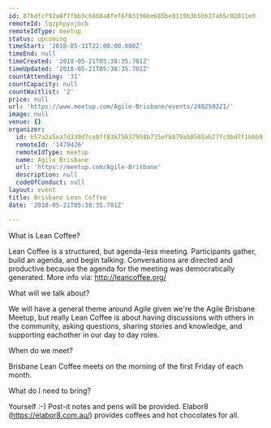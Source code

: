 ```yaml
---
id: 87bdfcf92a8f7fbb3c6888a8fef6f03196be685be0119b3b5bb27ab5c02011e9
remoteId: lqzphpyxjbcb
remoteIdType: meetup
status: upcoming
timeStart: '2018-05-31T22:00:00.000Z'
timeEnd: null
timeCreated: '2018-05-21T05:38:35.701Z'
timeUpdated: '2018-05-21T05:38:35.701Z'
countAttending: '31'
countCapacity: null
countWaitlist: '2'
price: null
url: 'https://www.meetup.com/Agile-Brisbane/events/248250321/'
image: null
venue: {}
organizer:
  id: b57a2a5ea7d339d7ce8ff83675837958b735efb879a50505ab27fc9bd7f1bbb9
  remoteId: '1479426'
  remoteIdType: meetup
  name: Agile Brisbane
  url: 'https://meetup.com/Agile-Brisbane'
  description: null
  codeOfConduct: null
layout: event
title: Brisbane Lean Coffee
date: '2018-05-21T05:38:35.701Z'

---
```

<p>What is Lean Coffee?</p> <p>Lean Coffee is a structured, but agenda-less meeting. Participants gather, build an agenda, and begin talking. Conversations are directed and productive because the agenda for the meeting was democratically generated. More info via: <a href="http://leancoffee.org/" class="linkified">http://leancoffee.org/</a></p> <p>What will we talk about?</p> <p>We will have a general theme around Agile given we're the Agile Brisbane Meetup, but really Lean Coffee is about having discussions with others in the community, asking questions, sharing stories and knowledge, and supporting eachother in our day to day roles.</p> <p>When do we meet?</p> <p>Brisbane Lean Coffee meets on the morning of the first Friday of each month.</p> <p>What do I need to bring?</p> <p>Yourself :-) Post-it notes and pens will be provided. Elabor8 (<a href="https://elabor8.com.au/" class="linkified">https://elabor8.com.au/</a>) provides coffees and hot chocolates for all.</p>

